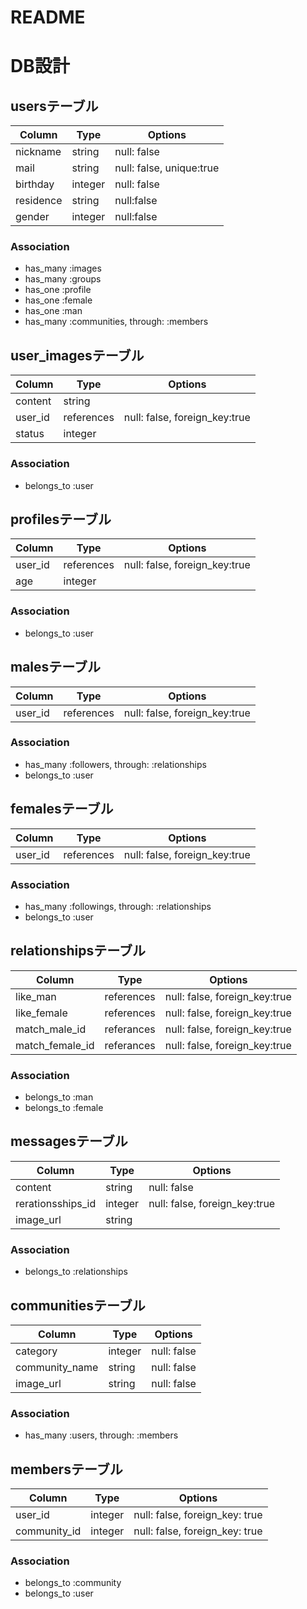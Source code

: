 # README
# DB設計

## usersテーブル

|Column|Type|Options|
|------|----|-------|
|nickname|string|null: false|
|mail|string|null: false, unique:true|
|birthday|integer|null: false|
|residence|string|null:false|
|gender|integer|null:false|

### Association

- has_many :images
- has_many :groups
- has_one  :profile
- has_one :female
- has_one :man
- has_many :communities, through: :members

## user_imagesテーブル

|Column|Type|Options|
|------|----|-------|
|content|string||
|user_id|references|null: false, foreign_key:true|
|status|integer||

### Association

- belongs_to :user

## profilesテーブル

|Column|Type|Options|
|------|----|-------|
|user_id|references|null: false, foreign_key:true|
|age|integer||

### Association

- belongs_to :user

## malesテーブル

|Column|Type|Options|
|------|----|-------|
|user_id|references|null: false, foreign_key:true|

### Association

- has_many :followers, through: :relationships
- belongs_to :user

## femalesテーブル

|Column|Type|Options|
|------|----|-------|
|user_id|references|null: false, foreign_key:true|

### Association

- has_many :followings, through: :relationships
- belongs_to :user

## relationshipsテーブル

|Column|Type|Options|
|------|----|-------|
|like_man|references|null: false, foreign_key:true|
|like_female|references|null: false, foreign_key:true|
|match_male_id|referances|null: false, foreign_key:true|
|match_female_id|referances|null: false, foreign_key:true|

### Association

- belongs_to :man
- belongs_to :female


## messagesテーブル

|Column|Type|Options|
|------|----|-------|
|content|string|null: false|
|rerationsships_id|integer|null: false, foreign_key:true|
|image_url|string||

### Association

- belongs_to :relationships

## communitiesテーブル

|Column|Type|Options|
|------|----|-------|
|category|integer|null: false|
|community_name|string|null: false|
|image_url|string|null: false|

### Association

- has_many :users, through: :members

## membersテーブル
|Column|Type|Options|
|------|----|-------|
|user_id|integer|null: false, foreign_key: true|
|community_id|integer|null: false, foreign_key: true|

### Association

- belongs_to :community
- belongs_to :user
